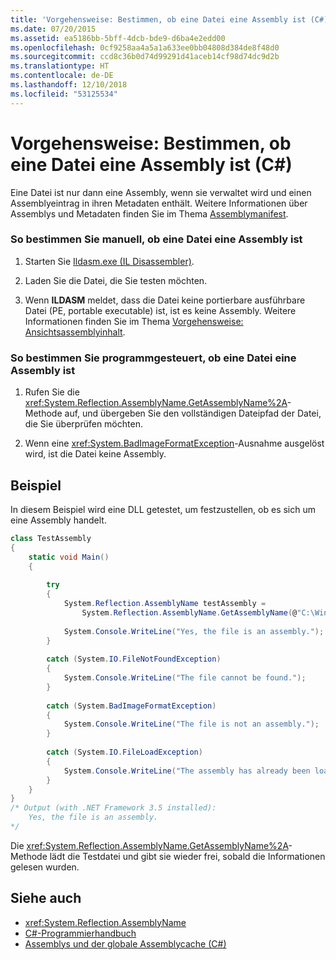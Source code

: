 ```yaml
---
title: 'Vorgehensweise: Bestimmen, ob eine Datei eine Assembly ist (C#)'
ms.date: 07/20/2015
ms.assetid: ea5186bb-5bff-4dcb-bde9-d6ba4e2edd00
ms.openlocfilehash: 0cf9258aa4a5a1a633ee0bb04808d384de8f48d0
ms.sourcegitcommit: ccd8c36b0d74d99291d41aceb14cf98d74dc9d2b
ms.translationtype: HT
ms.contentlocale: de-DE
ms.lasthandoff: 12/10/2018
ms.locfileid: "53125534"
---
```

# <a name="how-to-determine-if-a-file-is-an-assembly-c"></a>Vorgehensweise: Bestimmen, ob eine Datei eine Assembly ist (C#)
Eine Datei ist nur dann eine Assembly, wenn sie verwaltet wird und einen Assemblyeintrag in ihren Metadaten enthält. Weitere Informationen über Assemblys und Metadaten finden Sie im Thema [Assemblymanifest](../../../../../docs/framework/app-domains/assembly-manifest.md).  
  
### <a name="how-to-manually-determine-if-a-file-is-an-assembly"></a>So bestimmen Sie manuell, ob eine Datei eine Assembly ist  
  
1.  Starten Sie [Ildasm.exe (IL Disassembler)](../../../../framework/tools/ildasm-exe-il-disassembler.md).  
  
2.  Laden Sie die Datei, die Sie testen möchten.  
  
3.  Wenn **ILDASM** meldet, dass die Datei keine portierbare ausführbare Datei (PE, portable executable) ist, ist es keine Assembly. Weitere Informationen finden Sie im Thema [Vorgehensweise: Ansichtsassemblyinhalt](../../../../framework/app-domains/how-to-view-assembly-contents.md).  
  
### <a name="how-to-programmatically-determine-if-a-file-is-an-assembly"></a>So bestimmen Sie programmgesteuert, ob eine Datei eine Assembly ist  
  
1.  Rufen Sie die <xref:System.Reflection.AssemblyName.GetAssemblyName%2A>-Methode auf, und übergeben Sie den vollständigen Dateipfad der Datei, die Sie überprüfen möchten.  
  
2.  Wenn eine <xref:System.BadImageFormatException>-Ausnahme ausgelöst wird, ist die Datei keine Assembly.  
  
## <a name="example"></a>Beispiel  
 In diesem Beispiel wird eine DLL getestet, um festzustellen, ob es sich um eine Assembly handelt.  
  
```csharp
class TestAssembly  
{  
    static void Main()  
    {  
  
        try  
        {  
            System.Reflection.AssemblyName testAssembly =  
                System.Reflection.AssemblyName.GetAssemblyName(@"C:\Windows\Microsoft.NET\Framework\v3.5\System.Net.dll");  
  
            System.Console.WriteLine("Yes, the file is an assembly.");  
        }  
  
        catch (System.IO.FileNotFoundException)  
        {  
            System.Console.WriteLine("The file cannot be found.");  
        }  
  
        catch (System.BadImageFormatException)  
        {  
            System.Console.WriteLine("The file is not an assembly.");  
        }  
  
        catch (System.IO.FileLoadException)  
        {  
            System.Console.WriteLine("The assembly has already been loaded.");  
        }  
    }  
}  
/* Output (with .NET Framework 3.5 installed):  
    Yes, the file is an assembly.  
*/  
```  
  
 Die <xref:System.Reflection.AssemblyName.GetAssemblyName%2A>-Methode lädt die Testdatei und gibt sie wieder frei, sobald die Informationen gelesen wurden.  
  
## <a name="see-also"></a>Siehe auch

- <xref:System.Reflection.AssemblyName>  
- [C#-Programmierhandbuch](../../../../csharp/programming-guide/index.md)  
- [Assemblys und der globale Assemblycache (C#)](../../../../csharp/programming-guide/concepts/assemblies-gac/index.md)

